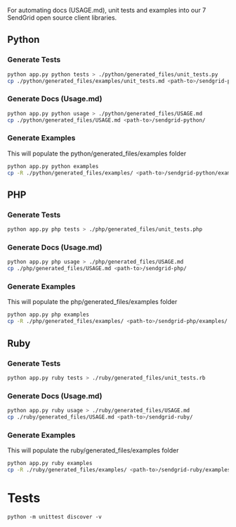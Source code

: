 For automating docs (USAGE.md), unit tests and examples into our 7 SendGrid open source client libraries.

## Python

### Generate Tests

```bash
python app.py python tests > ./python/generated_files/unit_tests.py
cp ./python/generated_files/examples/unit_tests.md <path-to>/sendgrid-python/examples/test_sendgrid.py
```

### Generate Docs (Usage.md)

```bash
python app.py python usage > ./python/generated_files/USAGE.md
cp ./python/generated_files/USAGE.md <path-to>/sendgrid-python/
```

### Generate Examples

This will populate the python/generated_files/examples folder
```bash
python app.py python examples
cp -R ./python/generated_files/examples/ <path-to>/sendgrid-python/examples/
```

## PHP

### Generate Tests

```bash
python app.py php tests > ./php/generated_files/unit_tests.php
```

### Generate Docs (Usage.md)

```bash
python app.py php usage > ./php/generated_files/USAGE.md
cp ./php/generated_files/USAGE.md <path-to>/sendgrid-php/
```

### Generate Examples

This will populate the php/generated_files/examples folder
```bash
python app.py php examples
cp -R ./php/generated_files/examples/ <path-to>/sendgrid-php/examples/
```

## Ruby

### Generate Tests

```bash
python app.py ruby tests > ./ruby/generated_files/unit_tests.rb
```

### Generate Docs (Usage.md)

```bash
python app.py ruby usage > ./ruby/generated_files/USAGE.md
cp ./ruby/generated_files/USAGE.md <path-to>/sendgrid-ruby/
```

### Generate Examples

This will populate the ruby/generated_files/examples folder
```bash
python app.py ruby examples
cp -R ./ruby/generated_files/examples/ <path-to>/sendgrid-ruby/examples/
```

# Tests

`python -m unittest discover -v`